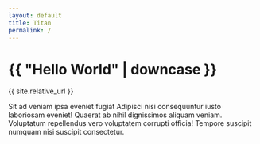 ```yaml
---
layout: default
title: Titan
permalink: /
---
```

# {{ "Hello World" | downcase }}

{{ site.relative_url }}

Sit ad veniam ipsa eveniet fugiat Adipisci nisi consequuntur iusto laboriosam eveniet! Quaerat ab nihil dignissimos aliquam veniam. Voluptatum repellendus vero voluptatem corrupti officia! Tempore suscipit numquam nisi suscipit consectetur.
